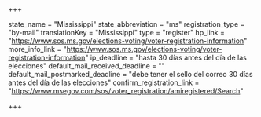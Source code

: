 +++

state_name = "Mississippi"
state_abbreviation = "ms"
registration_type = "by-mail"
translationKey = "Mississippi"
type = "register"
hp_link = "https://www.sos.ms.gov/elections-voting/voter-registration-information"
more_info_link = "https://www.sos.ms.gov/elections-voting/voter-registration-information"
ip_deadline = "hasta 30 días antes del día de las elecciones"
default_mail_received_deadline = ""
default_mail_postmarked_deadline = "debe tener el sello del correo 30 días antes del día de las elecciones"
confirm_registration_link = "https://www.msegov.com/sos/voter_registration/amiregistered/Search"

+++